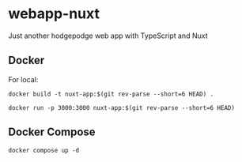 # webapp-nuxt

Just another hodgepodge web app with TypeScript and Nuxt

## Docker

For local:

`docker build -t nuxt-app:$(git rev-parse --short=6 HEAD) .`

`docker run -p 3000:3000 nuxt-app:$(git rev-parse --short=6 HEAD)`

## Docker Compose

`docker compose up -d`